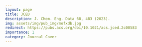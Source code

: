 ```yaml
---
layout: page
title: JCED
description: J. Chem. Eng. Data 68, 483 (2023).
img: assets/img/pub_img/mofxdb.jpg
redirect: https://pubs.acs.org/doi/10.1021/acs.jced.2c00583
importance: 1
category: Journal Cover
---
```

